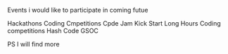 Events i would like to participate in coming futue

Hackathons
Coding Cmpetitions
Cpde Jam
Kick Start
Long Hours Coding competitions
Hash Code
GSOC

PS I will find more 
